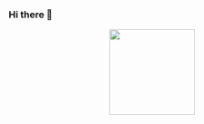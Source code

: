 ### Hi there 👋
<div align="center">
    <img  height="150px" src="https://github-readme-stats.vercel.app/api?username=leochan&show_icons=true />
    <img  height="150px" src="https://github-readme-stats.vercel.app/api/top-langs/?username=leochan&layout=compact" /> 
</div>
<!--
**echoleochan/echoleochan** is a ✨ _special_ ✨ repository because its `README.md` (this file) appears on your GitHub profile.

Here are some ideas to get you started:

- 🔭 I’m currently working on ...
- 🌱 I’m currently learning ...
- 👯 I’m looking to collaborate on ...
- 🤔 I’m looking for help with ...
- 💬 Ask me about ...
- 📫 How to reach me: ...
- 😄 Pronouns: ...
- ⚡ Fun fact: ...
-->
